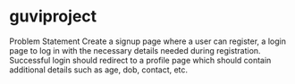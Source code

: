 # guviproject
Problem Statement
Create a signup page where a user can register, a login page to log in with the necessary details needed during registration. Successful login should redirect to a profile page which should contain additional details such as age, dob, contact, etc. 
